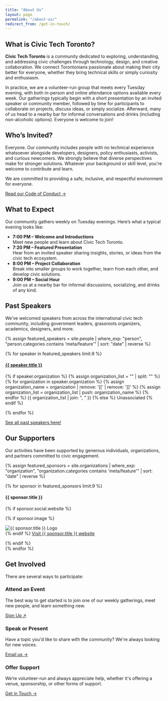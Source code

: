 ```yaml
---
title: "About Us"
layout: page
permalink: "/about-us/"
redirect_from: /get-in-touch/
---
```



<section>
  <h2>What is Civic Tech Toronto?</h2>
  <p><strong>Civic Tech Toronto</strong> is a community dedicated to exploring, understanding, and addressing civic challenges through technology, design, and creative collaboration. We connect Torontonians passionate about making their city better for everyone, whether they bring technical skills or simply curiosity and enthusiasm.</p>

  <p>In practice, we are a volunteer-run group that meets every Tuesday evening, with both in-person and online attendance options available every week. Our gatherings typically begin with a short presentation by an invited speaker or community member, followed by time for participants to collaborate on projects, discuss ideas, or simply socialize. Afterward, many of us head to a nearby bar for informal conversations and drinks (including non-alcoholic options). Everyone is welcome to join!</p>
</section>

<section>
  <h2>Who’s Invited?</h2>
  <p>Everyone. Our community includes people with no technical experience whatsoever alongside developers, designers, policy enthusiasts, activists, and curious newcomers. We strongly believe that diverse perspectives make for stronger solutions. Whatever your background or skill level, you're welcome to contribute and learn.</p>
  <p>We are committed to providing a safe, inclusive, and respectful environment for everyone.</p>
  <a href="/code-of-conduct" class="secondary">Read our Code of Conduct →</a>
</section>


<section>
  <h2>What to Expect</h2>
  <p>Our community gathers weekly on Tuesday evenings. Here’s what a typical evening looks like:</p>
  <ul>
    <li><strong>7:00 PM – Welcome and Introductions</strong><br />Meet new people and learn about Civic Tech Toronto.</li>
    <li><strong>7:20 PM – Featured Presentation</strong><br />Hear from an invited speaker sharing insights, stories, or ideas from the civic tech ecosystem.</li>
    <li><strong>8:00 PM – Project Collaboration</strong><br />Break into smaller groups to work together, learn from each other, and develop civic solutions.</li>
    <li><strong>9:00 PM – Social Hour</strong><br />Join us at a nearby bar for informal discussions, socializing, and drinks of any kind.</li>
  </ul>
</section>

<section>
<h2>Past Speakers</h2>
<p>We’ve welcomed speakers from across the international civic tech community, including government leaders, grassroots organizers, academics, designers, and more.</p>

<div class="custom_grid">
  {% assign featured_speakers = site.people | where_exp: "person", "person.categories contains 'meta/feature'" | sort: "date" | reverse %}

  {% for speaker in featured_speakers limit:9 %}
    <hgroup>
      <a href="{{speaker.url}}" alt="{{speark.title}}"><h4>{{ speaker.title }}</h4></a>
      <p>
        {% if speaker.organization %}
          {% assign organization_list = "" | split: "" %}
          {% for organization in speaker.organization %}
            {% assign organization_name = organization | remove: '[[' | remove: ']]' %}
            {% assign organization_list = organization_list | push: organization_name %}
          {% endfor %}
          {{ organization_list | join: ", " }}
        {% else %}
          Unassociated
        {% endif %}
      </p>
    </hgroup>
  {% endfor %}
</div>
<a href="{{ '/people' | relative_url }}">See all past speakers here!</a>
</section>

<section>
<h2>Our Supporters</h2>
<p>Our activities have been supported by generous individuals, organizations, and partners committed to civic engagement.</p>
<div class="custom_grid">
  {% assign featured_sponsors = site.organizations | where_exp: "organization", "organization.categories contains 'meta/feature'" | sort: "date" | reverse %}

  {% for sponsor in featured_sponsors limit:9 %}
    <div>
      <hgroup>
        <h4>{{ sponsor.title }}</h4>
        {% if sponsor.social.website %}
          <p>
            {% if sponsor.image %}
              <div class="hacknight-thumbnail">
                <img src="{{ site.baseurl }}/assets/images/organizations/{{ sponsor.image }}" alt="{{ sponsor.title }} Logo" class="hacknight-image">
              </div>
            {% endif %}
            <a href="{{ sponsor.social.website }}">Visit {{ sponsor.title }} website</a>
          </p>
        {% endif %}
      </hgroup>
    </div>
  {% endfor %}
</div>
</section>

<section>
  <h2>Get Involved</h2>
  <p>There are several ways to participate:</p>
  <div class="grid">
    <article>
      <h3>Attend an Event</h3>
      <p>The best way to get started is to join one of our weekly gatherings, meet new people, and learn something new.</p>
      <a role="button" href="https://guild.host/civic-tech-toronto/events" target="_blank">Sign Up<span aria-hidden="true">&nbsp;↗</span></a>
    </article>
    <article>
      <h3>Speak or Present</h3>
      <p>Have a topic you'd like to share with the community? We're always looking for new voices.</p>
      <a role="button" href="mailto:hi@civictech.ca">Email us →</a>
    </article>
    <article>
      <h3>Offer Support</h3>
      <p>We’re volunteer-run and always appreciate help, whether it's offering a venue, sponsorship, or other forms of support.</p>
      <a role="button" href="mailto:hi@civictech.ca">Get in Touch →</a>
    </article>
  </div>
</section>